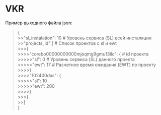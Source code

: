 # VKR
Пример выходного файла json:<br/>
>{<br/>
    >>"sl_instalation": 10  # Уровень сервиса (SL) всей инсталяции<br/>
    >>"projects_id":[  # Список проектов с sl и ewt<br/>
        >>>{<br/>
            >>>>"corebo00000000000mjoqmg9gmu13ilc": {  # id проекта<br/>
                >>>>>"sl": 0  # Уровень сервиса (SL) данного проекта<br/>
                >>>>>"ewt": 17  # Расчетное время ожидания (EWT) по проекту<br/>
            >>>>}<br/>
            >>>>"102400das": {<br/>
                >>>>>"sl": 10<br/>
                >>>>>"ewt": 200<br/>
            >>>>}<br/>
        >>>}<br/>
    >>]<br/>
>}<br/>
